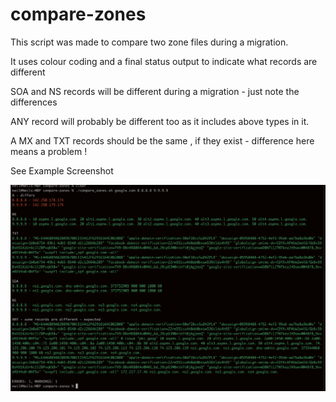 # compare-zones

This script was made to compare two zone files during a migration.

It uses colour coding and a final status output to indicate what records are different 

SOA and NS records will be different during a migration - just note the differences

ANY record will probably be different too as it includes above types in it.

A MX and TXT records should be the same , if they exist - difference here means a problem !

See Example Screenshot

![Example Image](image.png?raw=true)
